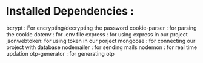 # Installed Dependencies : 
bcrypt : For encrypting/decrypting the password
cookie-parser : for parsing the cookie
dotenv : for .env file
express : for using express in our project
jsonwebtoken: for using token in our porject
mongoose : for connecting our project with database
nodemailer : for sending mails
nodemon : for real time updation
otp-generator : for generating otp